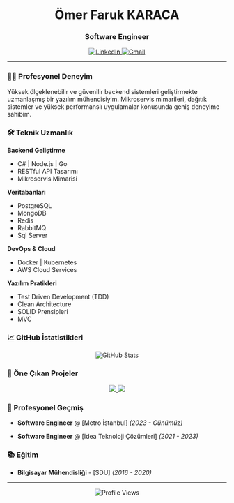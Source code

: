<div align="center">
  <h1>Ömer Faruk KARACA</h1>
  <h3>Software Engineer</h3>
</div>

<div align="center">
  <a href="https://www.linkedin.com/in/ofkrc" target="_blank">
    <img src="https://img.shields.io/badge/LinkedIn-0077B5?style=for-the-badge&logo=linkedin&logoColor=white" alt="LinkedIn" />
  </a>
  <a href="mailto:ofkrc@outlook.com">
    <img src="https://img.shields.io/badge/Gmail-D14836?style=for-the-badge&logo=gmail&logoColor=white" alt="Gmail" />
  </a>
</div>

---

### 👨‍💻 Profesyonel Deneyim

Yüksek ölçeklenebilir ve güvenilir backend sistemleri geliştirmekte uzmanlaşmış bir yazılım mühendisiyim. Mikroservis mimarileri, dağıtık sistemler ve yüksek performanslı uygulamalar konusunda geniş deneyime sahibim.

### 🛠️ Teknik Uzmanlık

**Backend Geliştirme**
- C# | Node.js | Go
- RESTful API Tasarımı
- Mikroservis Mimarisi

**Veritabanları**
- PostgreSQL
- MongoDB
- Redis
- RabbitMQ
- Sql Server

**DevOps & Cloud**
- Docker | Kubernetes
- AWS Cloud Services

**Yazılım Pratikleri**
- Test Driven Development (TDD)
- Clean Architecture
- SOLID Prensipleri
- MVC

### 📈 GitHub İstatistikleri

<div align="center">
  <img src="https://github-readme-stats.vercel.app/api?username=ofkrc&show_icons=true&theme=github_dark&hide_border=true&count_private=true" alt="GitHub Stats" />
</div>

### 🎯 Öne Çıkan Projeler

<div align="center">
  <a href="https://github.com/ofkrc/EmaOtomasyon">
    <img src="https://github-readme-stats.vercel.app/api/pin/?username=ofkrc&repo=proje1&theme=github_dark&hide_border=true" />
  </a>
  <a href="https://github.com/ofkrc/CoreApi">
    <img src="https://github-readme-stats.vercel.app/api/pin/?username=ofkrc&repo=proje2&theme=github_dark&hide_border=true" />
  </a>
</div>

### 💼 Profesyonel Geçmiş

- **Software Engineer** @ [Metro İstanbul] _(2023 - Günümüz)_
  
- **Software Engineer** @ [İdea Teknoloji Çözümleri] _(2021 - 2023)_

### 📚 Eğitim

- **Bilgisayar Mühendisliği** - [SDU] _(2016 - 2020)_

---

<div align="center">
  <img src="https://komarev.com/ghpvc/?username=ofkrc&color=blue&style=flat-square&label=Profile+Views" alt="Profile Views" />
</div>
